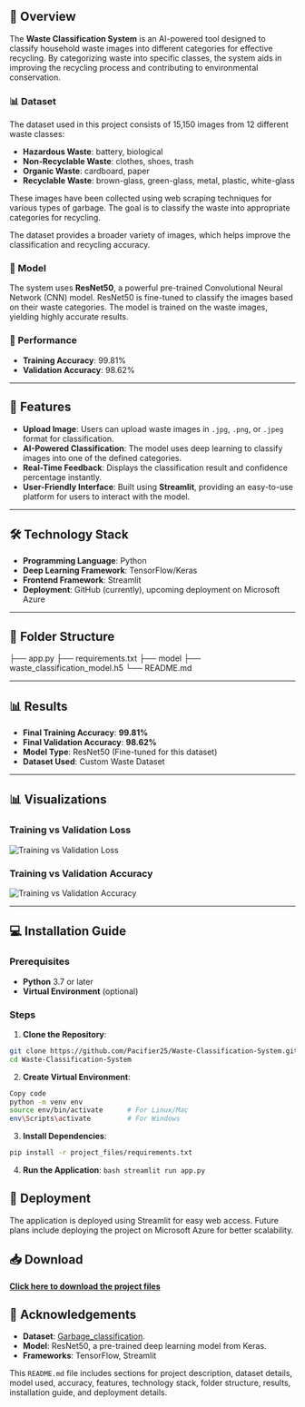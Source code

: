 ## 🌟 Overview

The **Waste Classification System** is an AI-powered tool designed to classify household waste images into different categories for effective recycling. By categorizing waste into specific classes, the system aids in improving the recycling process and contributing to environmental conservation.

### 📊 Dataset

The dataset used in this project consists of 15,150 images from 12 different waste classes:

- **Hazardous Waste**: battery, biological  
- **Non-Recyclable Waste**: clothes, shoes, trash  
- **Organic Waste**: cardboard, paper  
- **Recyclable Waste**: brown-glass, green-glass, metal, plastic, white-glass  

These images have been collected using web scraping techniques for various types of garbage. The goal is to classify the waste into appropriate categories for recycling.

The dataset provides a broader variety of images, which helps improve the classification and recycling accuracy.

### 🧠 Model

The system uses **ResNet50**, a powerful pre-trained Convolutional Neural Network (CNN) model. ResNet50 is fine-tuned to classify the images based on their waste categories. The model is trained on the waste images, yielding highly accurate results.  

### 🏅 Performance

- **Training Accuracy**: 99.81%
- **Validation Accuracy**: 98.62%

---

## 🎯 Features

- **Upload Image**: Users can upload waste images in `.jpg`, `.png`, or `.jpeg` format for classification.  
- **AI-Powered Classification**: The model uses deep learning to classify images into one of the defined categories.  
- **Real-Time Feedback**: Displays the classification result and confidence percentage instantly.  
- **User-Friendly Interface**: Built using **Streamlit**, providing an easy-to-use platform for users to interact with the model.

---

## 🛠️ Technology Stack

- **Programming Language**: Python  
- **Deep Learning Framework**: TensorFlow/Keras  
- **Frontend Framework**: Streamlit  
- **Deployment**: GitHub (currently), upcoming deployment on Microsoft Azure

---

## 📂 Folder Structure

├── app.py 
├── requirements.txt 
├── model 
├── waste_classification_model.h5 
└── README.md


---

## 📊 Results

- **Final Training Accuracy**: **99.81%**  
- **Final Validation Accuracy**: **98.62%**  
- **Model Type**: ResNet50 (Fine-tuned for this dataset)  
- **Dataset Used**: Custom Waste Dataset

---

## 📊 Visualizations

### **Training vs Validation Loss**
![Training vs Validation Loss](https://github.com/user-attachments/assets/eb2e46bd-4f41-45ed-9f34-2186998a63df)

### **Training vs Validation Accuracy**
![Training vs Validation Accuracy](https://github.com/user-attachments/assets/9eb701c3-9ddd-4906-9f95-d28809569d04)

---

## 💻 Installation Guide

### Prerequisites
- **Python** 3.7 or later  
- **Virtual Environment** (optional)  

### Steps
1. **Clone the Repository**:
```bash
git clone https://github.com/Pacifier25/Waste-Classification-System.git
cd Waste-Classification-System
```
2. **Create Virtual Environment**:
```bash
Copy code
python -m venv env
source env/bin/activate      # For Linux/Mac
env\Scripts\activate         # For Windows
```

3. **Install Dependencies**:
```bash
pip install -r project_files/requirements.txt
```

4. **Run the Application**:
``bash
streamlit run app.py
``

## 🚀 Deployment
The application is deployed using Streamlit for easy web access. Future plans include deploying the project on Microsoft Azure for better scalability.

## 📥 Download
**[Click here to download the project files](https://github.com/Pacifier25/Waste-Classification-System/archive/refs/heads/main.zip)**

## 🙏 Acknowledgements
- **Dataset**: [Garbage_classification](https://www.kaggle.com/datasets/mostafaabla/garbage-classification).
- **Model**: ResNet50, a pre-trained deep learning model from Keras.
- **Frameworks**: TensorFlow, Streamlit


This `README.md` file includes sections for project description, dataset details, model used, accuracy, features, technology stack, folder structure, results, installation guide, and deployment details.

